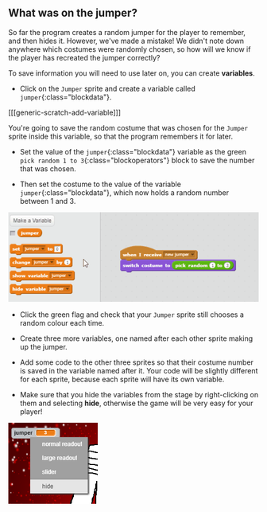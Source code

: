 ## What was on the jumper?

So far the program creates a random jumper for the player to remember, and then hides it. However, we've made a mistake! We didn't note down anywhere which costumes were randomly chosen, so how will we know if the player has recreated the jumper correctly?

To save information you will need to use later on, you can create **variables**.

+ Click on the `Jumper` sprite and create a variable called `jumper`{:class="blockdata"}.

[[[generic-scratch-add-variable]]]

You're going to save the random costume that was chosen for the `Jumper` sprite inside this variable, so that the program remembers it for later.

+ Set the value of the `jumper`{:class="blockdata"} variable as the green `pick random 1 to 3`{:class="blockoperators"} block to save the number that was chosen.

+ Then set the costume to the value of the variable `jumper`{:class="blockdata"}, which now holds a random number between 1 and 3.

![Save as variable](images/save-as-variable.gif)

+ Click the green flag and check that your `Jumper` sprite still chooses a random colour each time.

+ Create three more variables, one named after each other sprite making up the jumper.

+ Add some code to the other three sprites so that their costume number is saved in the variable named after it. Your code will be slightly different for each sprite, because each sprite will have its own variable.

+ Make sure that you hide the variables from the stage by right-clicking on them and selecting **hide**, otherwise the game will be very easy for your player!

![Hide variable](images/hide-variable.png)

